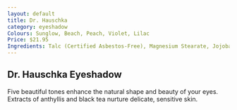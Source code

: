 ```yaml
---
layout: default
title: Dr. Hauschka
category: eyeshadow
Colours: Sunglow, Beach, Peach, Violet, Lilac
Price: $21.95
Ingredients: Talc (Certified Asbestos-Free), Magnesium Stearate, Jojoba Seed Oil, Rose Flower Extract, Silk/Serica Powder, Silica, Kidney Vetch, Witch Hazel Extract, Black Tea Leaf Extract, Fragrance (Essential Oil), Citronellol*, Geraniol*, Linalool*, Citral*, Eugenol*, Vitamin E, Ascorbyl Dipalmitate; minerals CI 75470, CI 77891, CI 77007; (* components of essential oils)
---
```


## Dr. Hauschka Eyeshadow

Five beautiful tones enhance the natural shape and beauty of your eyes. Extracts of anthyllis and black tea nurture delicate, sensitive skin.